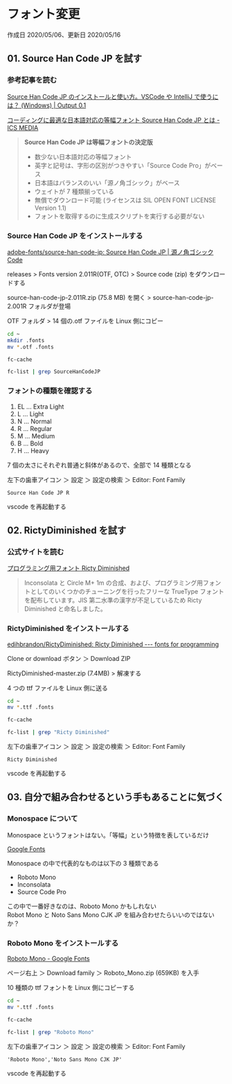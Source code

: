 # フォント変更

作成日 2020/05/06、更新日 2020/05/16

## 01. Source Han Code JP を試す

### 参考記事を読む

[Source Han Code JP のインストールと使い方。VSCode や IntelliJ で使うには？ \(Windows\) \| Output 0\.1](https://pouhon.net/post-217/217/)

[コーディングに最適な日本語対応の等幅フォント Source Han Code JP とは \- ICS MEDIA](https://ics.media/entry/7010/)

> **Source Han Code JP は等幅フォントの決定版**
>
> - 数少ない日本語対応の等幅フォント
> - 英字と記号は、字形の区別がつきやすい「Source Code Pro」がベース
> - 日本語はバランスのいい「源ノ角ゴシック」がベース
> - ウェイトが 7 種類揃っている
> - 無償でダウンロード可能 (ライセンスは SIL OPEN FONT LICENSE Version 1.1)
> - フォントを取得するのに生成スクリプトを実行する必要がない

### Source Han Code JP をインストールする

[adobe\-fonts/source\-han\-code\-jp: Source Han Code JP \| 源ノ角ゴシック Code](https://github.com/adobe-fonts/source-han-code-jp)

releases > Fonts version 2.011R(OTF, OTC) > Source code (zip) をダウンロードする

source-han-code-jp-2.011R.zip (75.8 MB) を開く > source-han-code-jp-2.001R フォルダが登場

OTF フォルダ > 14 個の.otf ファイルを Linux 側にコピー

```bash
cd ~
mkdir .fonts
mv *.otf .fonts

fc-cache

fc-list | grep SourceHanCodeJP
```

### フォントの種類を確認する

1. EL ... Extra Light
1. L ... Light
1. N ... Normal
1. R ... Regular
1. M ... Medium
1. B ... Bold
1. H ... Heavy

7 個の太さにそれぞれ普通と斜体があるので、全部で 14 種類となる

左下の歯車アイコン ＞ 設定 ＞ 設定の検索 ＞ Editor: Font Family

```text
Source Han Code JP R
```

vscode を再起動する

## 02. RictyDiminished を試す

### 公式サイトを読む

[プログラミング用フォント Ricty Diminished](https://rictyfonts.github.io/diminished)

> Inconsolata と Circle M+ 1m の合成、および、プログラミング用フォントとしてのいくつかのチューニングを行ったフリーな TrueType フォントを配布しています。JIS 第二水準の漢字が不足しているため Ricty Diminished と命名しました。

### RictyDiminished をインストールする

[edihbrandon/RictyDiminished: Ricty Diminished \-\-\- fonts for programming](https://github.com/edihbrandon/RictyDiminished)

Clone or download ボタン ＞ Download ZIP

RictyDiminished-master.zip (7.4MB) > 解凍する

4 つの ttf ファイルを Linux 側に送る

```bash
cd ~
mv *.ttf .fonts

fc-cache

fc-list | grep "Ricty Diminished"
```

左下の歯車アイコン ＞ 設定 ＞ 設定の検索 ＞ Editor: Font Family

```text
Ricty Diminished
```

vscode を再起動する

## 03. 自分で組み合わせるという手もあることに気づく

### Monospace について

Monospace というフォントはない。「等幅」という特徴を表しているだけ

[Google Fonts](https://fonts.google.com/?category=Monospace)

Monospace の中で代表的なものは以下の 3 種類である

- Roboto Mono
- Inconsolata
- Source Code Pro

この中で一番好きなのは、Roboto Mono かもしれない\
Robot Mono と Noto Sans Mono CJK JP を組み合わせたらいいのではないか？

### Roboto Mono をインストールする

[Roboto Mono \- Google Fonts](https://fonts.google.com/specimen/Roboto+Mono)

ページ右上 ＞ Download family ＞ Roboto_Mono.zip (659KB) を入手

10 種類の ttf フォントを Linux 側にコピーする

```bash
cd ~
mv *.ttf .fonts

fc-cache

fc-list | grep "Roboto Mono"
```

左下の歯車アイコン ＞ 設定 ＞ 設定の検索 ＞ Editor: Font Family

```text
'Roboto Mono','Noto Sans Mono CJK JP'
```

vscode を再起動する
